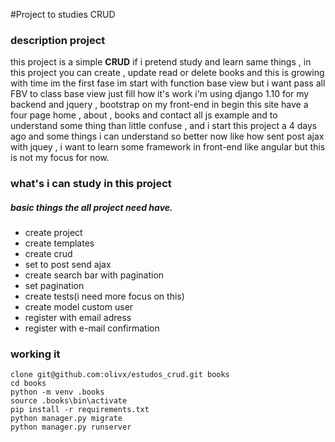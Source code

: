 
#Project to studies CRUD

### description project
this project is a simple **CRUD**  if i pretend study and learn same things , in this project you can create , update read or delete
books and this is growing with time im the first fase im start with function base view but i want pass all FBV to class base view
just fill how it's work i'm using django 1.10 for my backend and jquery , bootstrap on my front-end in begin this site have a four
page home , about , books and contact all js example and to understand some thing than little confuse , and i start this project
a 4 days ago and some things i can understand so better now like how sent post ajax with jquey , i want to learn some framework
in front-end like angular but this is not my focus for now.

### what's i can study in this project
##### basic things the all project need have.
- create project
- create templates
- create crud
- set to post send ajax
- create search bar with pagination
- set pagination
- create tests(i need more focus on this)
- create model custom user
- register with email adress
- register with e-mail confirmation



### working it
```
clone git@github.com:olivx/estudos_crud.git books
cd books
python -m venv .books
source .books\bin\activate
pip install -r requirements.txt
python manager.py migrate
python manager.py runserver
```




